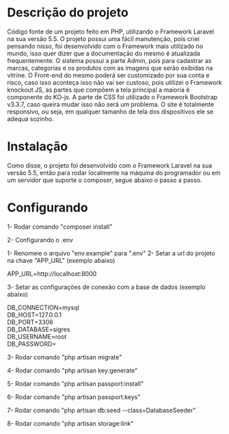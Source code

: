 # Descrição do projeto

Código fonte de um projeto feito em PHP, utilizando o Framework Laravel na sua versão 5.5. O projeto possui uma fácil manutenção, pois criei pensando nisso, foi desenvolvido com o Framework mais utilizado no mundo, isso quer dizer que a documentação do mesmo é atualizada frequentemente.
O sistema possui a parte Admin, pois para cadastrar as marcas, categorias e os produtos com as imagens que serão exibidas na vitrine.
O Front-end do mesmo poderá ser customizado por sua conta e risco, caso isso aconteça isso não vai ser custoso, pois utilizei o Framework knockout JS, as partes que compõem a tela principal a maioria é componente do KO-js.
A parte de CSS foi utilizado o Framework Bootstrap v3.3.7, caso queira mudar isso não será um problema. O site é totalmente responsivo, ou seja, em qualquer tamanho de tela dos dispositivos ele se adequa sozinho.

# Instalação

Como disse, o projeto foi desenvolvido com o Framework Laravel na sua versão 5.5, então para rodar localmente na máquina do programador ou em um servidor que suporte o composer, segue abaixo o passo a passo.

# Configurando

1- Rodar comando "composer install"

2- Configurando o .env

1- Renomeie o arquivo "env.example" para ".env"
2- Setar a url do projeto na chave "APP_URL" (exemplo abaixo)

APP_URL=http://localhost:8000

3- Setar as configurações de conexão com a base de dados (exemplo abaixo)

DB_CONNECTION=mysql<br />
DB_HOST=127.0.0.1<br />
DB_PORT=3306<br />
DB_DATABASE=sigres<br />
DB_USERNAME=root<br />
DB_PASSWORD=<br />

3- Rodar comando "php artisan migrate"

4- Rodar comando "php artisan key:generate"

5- Rodar comando "php artisan passport:install"

6- Rodar comando "php artisan passport:keys"

7- Rodar comando "php artisan db:seed --class=DatabaseSeeder"

8- Rodar comando "php artisan storage:link"

